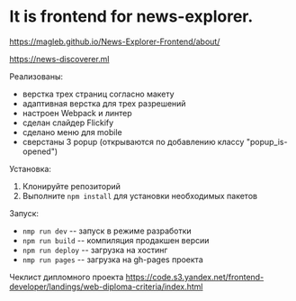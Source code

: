 # It is frontend for news-explorer.

https://magleb.github.io/News-Explorer-Frontend/about/

https://news-discoverer.ml

Реализованы:

- верстка трех страниц согласно макету
- адаптивная верстка для трех разрешений
- настроен Webpack и линтер
- сделан слайдер Flickify
- сделано меню для mobile
- сверстаны 3 popup (открываются по добавлению классу "popup_is-opened")

Установка:

1. Клонируйте репозиторий
2. Выполните `npm install` для установки необходимых пакетов

Запуск:

- `nmp run dev` -- запуск в режиме разработки
- `npm run build` -- компиляция продакшен версии
- `npm run deploy` -- загрузка на хостинг
- `nmp run pages` -- загрузка на gh-pages проекта

Чеклист дипломного проекта https://code.s3.yandex.net/frontend-developer/landings/web-diploma-criteria/index.html
